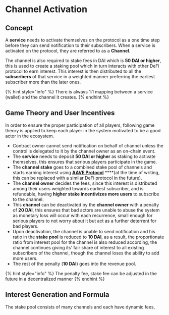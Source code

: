 # Channel Activation

## Concept

A **service** needs to activate themselves on the protocol as a one time step before they can send notification to their subscribers. When a service is activated on the protocol, they are referred to as a **Channel**.

The channel is also required to stake fees in DAI which is **50 DAI or higher**, this is used to create a staking pool which in turn interacts with other DeFi protocol to earn interest. This interest is then distributed to all the **subscribers** of that service in a weighted manner preferring the earliest subscriber more than the later ones.

{% hint style="info" %}
There is always 1:1 mapping between a service \(wallet\) and the channel it creates.
{% endhint %}

## Game Theory and User Incentives

In order to ensure the proper participation of all players, following game theory is applied to keep each player in the system motivated to be a good actor in the ecosystem.

* Contract owner cannot send notification on behalf of channel unless the control is delegated to it by the channel owner as an on-chain event.
* The **service** needs to deposit **50 DAI or higher** as staking to activate themselves, this ensures that serious players participate in the game.
* The **channel stake** goes to a combined stake pool of channels and starts earning interest using [**AAVE Protocol**](https://aave.com/) ****\(at the time of writing, this can be replaced with a similar DeFi protocol in the future\).
* The **channel owner** decides the fees, since this interest is distributed among their users weighted towards earliest subscriber, and is refundable, having **higher stake incentivizes more users** to subscribe to the channel.
* This **channel** can be deactivated by the **channel owner** with a penalty of **20 DAI**, this ensures that bad actors are unable to abuse the system as monetary loss will occur with each recurrence, small enough for serious players to not worry about it but act as a further deterrent for bad players.
* Upon deactivation, the channel is unable to send notification and his ratio in the **stake pool** is reduced to **10 DAI**, as a result, the proportionate ratio from interest pool for the channel is also reduced according, the channel continues giving its' fair share of interest to all existing subscribers of the channel, though the channel loses the ability to add more users.
* The rest of the penalty \(**10 DAI**\) goes into the revenue pool.

{% hint style="info" %}
The penalty fee, stake fee can be adjusted in the future in a decentralized manner
{% endhint %}

## Interest Generation and Formula

The stake pool consists of many channels and each have dynamic fees, 

